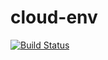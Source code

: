 # cloud-env
 [![Build Status](https://travis-ci.org/sauravsingh29/cloud-env.svg?branch=master)](https://travis-ci.org/sauravsingh29/cloud-env)